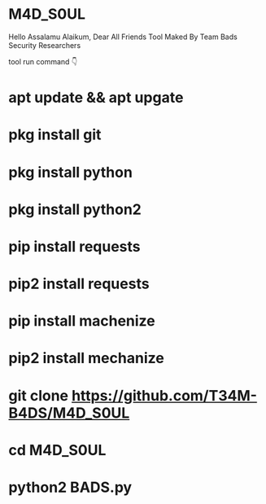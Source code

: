 # M4D_S0UL

Hello Assalamu Alaikum, Dear All Friends Tool Maked By Team Bads Security Researchers 

tool run command 👇

# apt update && apt upgate

# pkg install git

# pkg install python

# pkg install python2

# pip install requests

# pip2 install requests

# pip install machenize

# pip2 install mechanize

# git clone https://github.com/T34M-B4DS/M4D_S0UL

# cd M4D_S0UL

# python2 BADS.py
